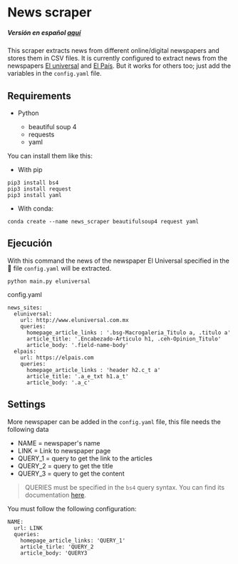 # News scraper
##### Versión en español [aquí](https://github.com/margarcuae/news-scraper/blob/main/README(es).md)

This  scraper  extracts news from different online/digital newspapers and stores them in CSV files. It is currently configured to extract news from the newspapers [El universal](http://www.eluniversal.com.mx) and [El País](https://elpais.com). But it works for others too; just add the variables in the `config.yaml` file. 


## Requirements
* Python 

  * beautiful soup 4
  * requests 
  * yaml

You can install them like this:
* With pip

```
pip3 install bs4
pip3 install request
pip3 install yaml
```
* With conda:
```
conda create --name news_scraper beautifulsoup4 request yaml
```

## Ejecución

With this command the news of the newspaper El Universal specified in the  📂 file `config.yaml` will be extracted.

```
python main.py eluniversal
```
config.yaml
```
news_sites:
  eluniversal:
    url: http://www.eluniversal.com.mx
    queries:
      homepage_article_links : '.bsg-Macrogaleria_Titulo a, .titulo a'
      article_title: '.Encabezado-Articulo h1, .ceh-Opinion_Titulo'
      article_body: '.field-name-body'
  elpais:
    url: https://elpais.com
    queries:
      homepage_article_links : 'header h2.c_t a'
      article_title: '.a_e_txt h1.a_t'
      article_body: '.a_c'

```
## Settings

More newspaper can be added in the `config.yaml` file, this file needs the following data
* NAME = newspaper's name
* LINK = Link to newspaper page
* QUERY_1 = query to get the link to the articles
* QUERY_2 = query to get the title
* QUERY_3 = query to get the content

> QUERIES must be specified in the `bs4` query syntax. You can find its documentation [here](https://beautiful-soup-4.readthedocs.io/en/latest/).

You must follow the following configuration:
```
NAME:
  url: LINK
  queries:
    homepage_article_links: 'QUERY_1'
    article_tirle: 'QUERY_2
    article_body: 'QUERY3
```